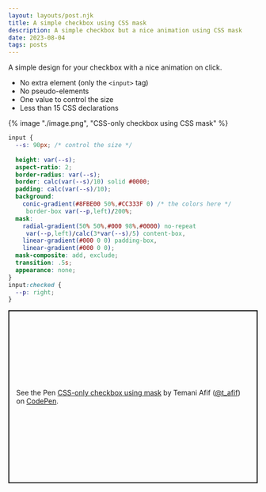 ```yaml
---
layout: layouts/post.njk
title: A simple checkbox using CSS mask
description: A simple checkbox but a nice animation using CSS mask
date: 2023-08-04
tags: posts
---
```


A simple design for your checkbox with a nice animation on click.
* No extra element (only the `<input>` tag)
* No pseudo-elements
* One value to control the size
* Less than 15 CSS declarations


{% image "./image.png", "CSS-only checkbox using CSS mask" %}

```css
input {
  --s: 90px; /* control the size */
  
  height: var(--s);
  aspect-ratio: 2;
  border-radius: var(--s);
  border: calc(var(--s)/10) solid #0000;
  padding: calc(var(--s)/10);
  background: 
    conic-gradient(#8FBE00 50%,#CC333F 0) /* the colors here */
     border-box var(--p,left)/200%;
  mask:
    radial-gradient(50% 50%,#000 98%,#0000) no-repeat
     var(--p,left)/calc(3*var(--s)/5) content-box,
    linear-gradient(#000 0 0) padding-box,
    linear-gradient(#000 0 0);
  mask-composite: add, exclude;
  transition: .5s;
  appearance: none;
}
input:checked {
  --p: right;
}
```

<p class="codepen" data-height="350" data-default-tab="result" data-slug-hash="jOQdQOx" data-preview="true" data-user="t_afif" style="height: 350px; box-sizing: border-box; display: flex; align-items: center; justify-content: center; border: 2px solid; margin: 1em 0; padding: 1em;">
  <span>See the Pen <a href="https://codepen.io/t_afif/pen/jOQdQOx">
  CSS-only checkbox using mask</a> by Temani Afif (<a href="https://codepen.io/t_afif">@t_afif</a>)
  on <a href="https://codepen.io">CodePen</a>.</span>
</p>
<script async src="https://cpwebassets.codepen.io/assets/embed/ei.js"></script>